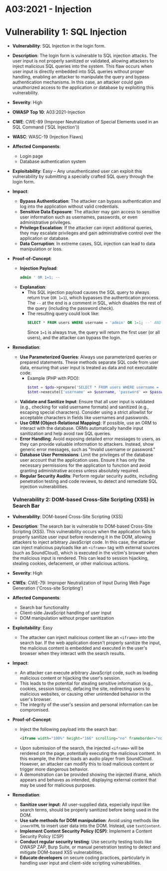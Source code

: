 # A03:2021 - Injection


# Vulnerability 1: SQL Injection

- **Vulnerability**: SQL Injection in the login form.
- **Description**: The login form is vulnerable to SQL injection attacks. The user input is not properly sanitized or validated, allowing attackers to inject malicious SQL queries into the system. This flaw occurs when user input is directly embedded into SQL queries without proper handling, enabling an attacker to manipulate the query and bypass authentication mechanisms. In this case, an attacker could gain unauthorized access to the application or database by exploiting this vulnerability.
- **Severity**: High
- **OWASP Top 10**: A03:2021-Injection
- **CWE**: CWE-89 (Improper Neutralization of Special Elements used in an SQL Command ('SQL Injection'))
- **WASC**: WASC-19 (Injection Flaws)
- **Affected Components**:
  - Login page
  - Database authentication system
- **Exploitability**: Easy – Any unauthenticated user can exploit this vulnerability by submitting a specially crafted SQL query through the login form.
- **Impact**:
  - **Bypass Authentication**: The attacker can bypass authentication and log into the application without valid credentials.
  - **Sensitive Data Exposure**: The attacker may gain access to sensitive user information such as usernames, passwords, or even administrative privileges.
  - **Privilege Escalation**: If the attacker can inject additional queries, they may escalate privileges and gain administrative control over the application or database.
  - **Data Corruption**: In extreme cases, SQL injection can lead to data manipulation or loss.

- **Proof-of-Concept**:
  - **Injection Payload**: 
    ```sql
    admin ' OR 1=1; -- 
    ```
  - **Explanation**: 
    - This SQL injection payload causes the SQL query to always return true (`OR 1=1`), which bypasses the authentication process. The `--` at the end is a comment in SQL, which disables the rest of the query (including the password check).
    - The resulting query could look like:
      ```sql
      SELECT * FROM users WHERE username = 'admin' OR 1=1; --' AND password = 'password';
      ```
      Since `1=1` is always true, the query will return the first user (or all users), and the attacker can bypass the login.

- **Remediation**:
  - **Use Parameterized Queries**: Always use parameterized queries or prepared statements. These methods separate SQL code from user data, ensuring that user input is treated as data and not executable code.
    - Example (PHP with PDO):
      ```php
      $stmt = $pdo->prepare('SELECT * FROM users WHERE username = :username AND password = :password');
      $stmt->execute(['username' => $username, 'password' => $password]);
      ```
  - **Validate and Sanitize Input**: Ensure that all user input is validated (e.g., checking for valid username formats) and sanitized (e.g., escaping special characters). Consider using a strict allowlist for acceptable characters in fields like usernames and passwords.
  - **Use ORM (Object-Relational Mapping)**: If possible, use an ORM to interact with the database. ORMs automatically handle input sanitization and help avoid raw SQL queries.
  - **Error Handling**: Avoid exposing detailed error messages to users, as they can provide valuable information to attackers. Instead, show generic error messages, such as "Invalid username or password."
  - **Database User Permissions**: Limit the privileges of the database user account that the application uses. Ensure it has only the necessary permissions for the application to function and avoid granting administrative access unless absolutely required.
  - **Regular Security Audits**: Perform regular security audits, including penetration testing and code reviews, to detect and remediate SQL injection vulnerabilities.

  
  ### Vulnerability 2: DOM-based Cross-Site Scripting (XSS) in Search Bar

- **Vulnerability**: DOM-based Cross-Site Scripting (XSS)
- **Description**: The search bar is vulnerable to DOM-based Cross-Site Scripting (XSS). This vulnerability occurs when the application fails to properly sanitize user input before rendering it in the DOM, allowing attackers to inject arbitrary JavaScript code. In this case, the attacker can inject malicious payloads like an `<iframe>` tag with external sources (such as SoundCloud), which is executed in the victim's browser when the malicious input is rendered. This can lead to session hijacking, stealing cookies, defacement, or other malicious actions.
- **Severity**: High
- **CWEs**: CWE-79: Improper Neutralization of Input During Web Page Generation ('Cross-site Scripting')
- **Affected Components**: 
  - Search bar functionality
  - Client-side JavaScript handling of user input
  - DOM manipulation without proper sanitization
- **Exploitability**: Easy
  - The attacker can inject malicious content like an `<iframe>` into the search bar. If the web application doesn't properly sanitize the input, the malicious content is embedded and executed in the user's browser when they interact with the search results.
- **Impact**:
  - An attacker can execute arbitrary JavaScript code, such as loading malicious content or hijacking the user's session.
  - This leads to the potential for stealing sensitive information (e.g., cookies, session tokens), defacing the site, redirecting users to malicious websites, or causing other unintended behavior in the user's browser.
  - The integrity of the user's session and personal information can be compromised.
- **Proof-of-Concept**: 
  - Inject the following payload into the search bar: 
    ```html
    <iframe width="100%" height="166" scrolling="no" frameborder="no" allow="autoplay" src="https://w.soundcloud.com/player/?url=https%3A//api.soundcloud.com/tracks/771984076&color=%23ff5500&auto_play=true&hide_related=false&show_comments=true&show_user=true&show_reposts=false&show_teaser=true"></iframe>
    ```
  - Upon submission of the search, the injected `<iframe>` will be rendered on the page, potentially executing the malicious content. In this example, the iframe loads an audio player from SoundCloud. However, an attacker can modify this to load malicious content or trigger more dangerous behavior.
  - A demonstration can be provided showing the injected iframe, which appears and behaves as intended, displaying external content that may be used for malicious purposes.
- **Remediation**:
  - **Sanitize user input**: All user-supplied data, especially input like search terms, should be properly sanitized before being used in the DOM.
  - **Use safe methods for DOM manipulation**: Avoid using methods like `innerHTML` to insert user data into the DOM. Instead, use `textContent`.
  - **Implement Content Security Policy (CSP)**: Implement a Content Security Policy (CSP)
  - **Conduct regular security testing**: Use security testing tools like OWASP ZAP, Burp Suite, or manual penetration testing to detect and mitigate DOM-based XSS vulnerabilities.
  - **Educate developers** on secure coding practices, particularly in handling user input and client-side scripting vulnerabilities.
